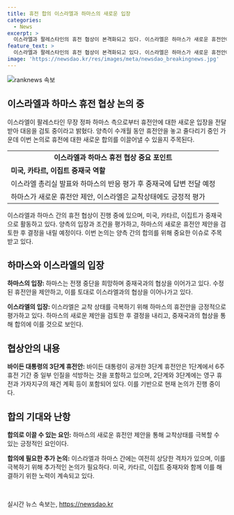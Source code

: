 ```yaml
---
title: 휴전 합의 이스라엘과 하마스의 새로운 입장
categories:
  - News
excerpt: >
  이스라엘과 팔레스타인의 휴전 협상이 본격화되고 있다. 이스라엘은 하마스가 새로운 휴전안에 대한 대응을 평가 중이고, 하마스 역시 중재국과의 협상을 통해 합의를 이루려 노력 중이다. 양측은 미국 대통령 조 바이든의 3단계 휴전안을 기반으로 협상 중이며, 휴전 기간이 연장될 수도 있는 등 여전히 논점은 많은 것으로 보인다. 이스라엘과 하마스의 대응에 따라 실질적인 협상이 이뤄질 예정이라는 관측도 나온다.
feature_text: >
  이스라엘과 팔레스타인의 휴전 협상이 본격화되고 있다. 이스라엘은 하마스가 새로운 휴전안에 대한 대응을 평가 중이고, 하마스 역시 중재국과의 협상을 통해 합의를 이루려 노력 중이다. 양측은 미국 대통령 조 바이든의 3단계 휴전안을 기반으로 협상 중이며, 휴전 기간이 연장될 수도 있는 등 여전히 논점은 많은 것으로 보인다. 이스라엘과 하마스의 대응에 따라 실질적인 협상이 이뤄질 예정이라는 관측도 나온다.
image: 'https://newsdao.kr/res/images/meta/newsdao_breakingnews.jpg'
---
```


<p><img src="https://newsdao.kr/res/images/meta/newsdao_breakingnews.jpg" alt="ranknews 속보" /></p>

<h2 data-ke-size="size26">이스라엘과 하마스 휴전 협상 논의 중</h2>

<p data-ke-size="size16">이스라엘이 팔레스타인 무장 정파 하마스 측으로부터 휴전안에 대한 새로운 입장을 전달받아 대응을 검토 중이라고 밝혔다. 양측이 수개월 동안 휴전안을 놓고 줄다리기 중인 가운데 이번 논의로 휴전에 대한 새로운 합의를 이끌어낼 수 있을지 주목된다.</p>

<table>
  <tr>
    <td style="text-align: center; height: 17px;"><b>이스라엘과 하마스 휴전 협상 중요 포인트</b></td>
  </tr>
  <tr>
    <td><b>미국, 카타르, 이집트 중재국 역할</b></td>
  </tr>
  <tr>
    <td>이스라엘 총리실 발표와 하마스의 반응 평가 후 중재국에 답변 전달 예정</td>
  </tr>
  <tr>
    <td>하마스가 새로운 휴전안 제안, 이스라엘은 교착상태에도 긍정적 평가</td>
  </tr>
</table>

<p data-ke-size="size16">이스라엘과 하마스 간의 휴전 협상이 진행 중에 있으며, 미국, 카타르, 이집트가 중재국으로 활동하고 있다. 양측의 입장과 조건을 평가하고, 하마스의 새로운 휴전안 제안을 검토한 후 결정을 내릴 예정이다. 이번 논의는 양측 간의 합의를 위해 중요한 이슈로 주목받고 있다.</p>

<h2 data-ke-size="size26">하마스와 이스라엘의 입장</h2>

<p data-ke-size="size16"><b>하마스의 입장: </b>하마스는 전쟁 중단을 희망하며 중재국과의 협상을 이어가고 있다. 수정된 휴전안을 제안하고, 이를 토대로 이스라엘과의 협상을 이어나가고 있다.</p>

<p data-ke-size="size16"><b>이스라엘의 입장: </b>이스라엘은 교착 상태를 극복하기 위해 하마스의 휴전안을 긍정적으로 평가하고 있다. 하마스의 새로운 제안을 검토한 후 결정을 내리고, 중재국과의 협상을 통해 합의에 이를 것으로 보인다.</p>

<h2 data-ke-size="size26">협상안의 내용</h2>

<p data-ke-size="size16"><b>바이든 대통령의 3단계 휴전안:</b> 바이든 대통령이 공개한 3단계 휴전안은 1단계에서 6주 휴전 기간 중 일부 인질을 석방하는 것을 포함하고 있으며, 2단계와 3단계에는 영구 휴전과 가자지구의 재건 계획 등이 포함되어 있다. 이를 기반으로 현재 논의가 진행 중이다.</p>

<h2 data-ke-size="size26">합의 기대와 난항</h2>

<p data-ke-size="size16"><b>합의로 이끌 수 있는 요인:</b> 하마스의 새로운 휴전안 제안을 통해 교착상태를 극복할 수 있는 긍정적인 요인이다.</p>

<p data-ke-size="size16"><b>합의에 필요한 추가 논의:</b> 이스라엘과 하마스 간에는 여전히 상당한 격차가 있으며, 이를 극복하기 위해 추가적인 논의가 필요하다. 미국, 카타르, 이집트 중재자와 함께 이를 해결하기 위한 노력이 계속되고 있다.</p>

<p data-ke-size="size16">&nbsp;</p>
실시간 뉴스 속보는, <a href="https://newsdao.kr" rel="dofollow">https://newsdao.kr</a>


